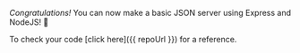 _Congratulations!_ You can now make a basic JSON server using Express and NodeJS! 🚀

To check your code [click here]({{ repoUrl }}) for a reference.